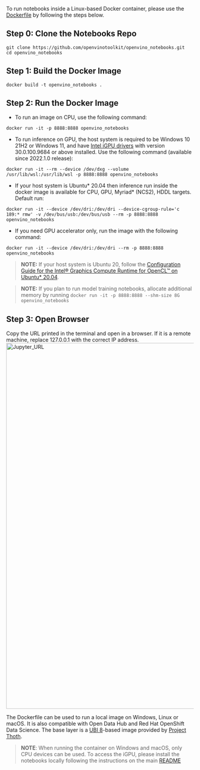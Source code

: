 To run notebooks inside a Linux-based Docker container, please use the [Dockerfile](https://github.com/openvinotoolkit/openvino_notebooks/blob/main/Dockerfile) by following the steps below. 

## Step 0: Clone the Notebooks Repo
```
git clone https://github.com/openvinotoolkit/openvino_notebooks.git
cd openvino_notebooks
```

## Step 1: Build the Docker Image
```
docker build -t openvino_notebooks .
```

## Step 2: Run the Docker Image
- To run an image on CPU, use the following command:
```
docker run -it -p 8888:8888 openvino_notebooks
```
- To run inference on GPU, the host system is required to be Windows 10 21H2 or Windows 11, and have [Intel iGPU drivers](https://www.intel.com/content/www/us/en/download/19344/30579/intel-graphics-windows-dch-drivers.html) with version 30.0.100.9684 or above installed. Use the following command (available since 2022.1.0 release):
```
docker run -it --rm --device /dev/dxg --volume /usr/lib/wsl:/usr/lib/wsl -p 8888:8888 openvino_notebooks
```
- If your host system is Ubuntu* 20.04 then inference run inside the docker image is available for CPU, GPU, Myriad* (NCS2), HDDL targets. Default run:
```
docker run -it --device /dev/dri:/dev/dri --device-cgroup-rule='c 189:* rmw' -v /dev/bus/usb:/dev/bus/usb --rm -p 8888:8888 openvino_notebooks
```
- If you need GPU accelerator only, run the image with the following command:
```
docker run -it --device /dev/dri:/dev/dri --rm -p 8888:8888 openvino_notebooks
```
> **NOTE:** If your host system is Ubuntu 20, follow the [Configuration Guide for the Intel® Graphics Compute Runtime for OpenCL™ on Ubuntu* 20.04](https://github.com/openvinotoolkit/docker_ci/blob/master/configure_gpu_ubuntu20.md).

> **NOTE:** If you plan to run model training notebooks, allocate additional memory by running `docker run -it -p 8888:8888 --shm-size 8G openvino_notebooks`

## Step 3: Open Browser
Copy the URL printed in the terminal and open in a browser. If it is a remote machine, replace 127.0.0.1 with the correct IP address. 
<img width="980" alt="Jupyter_URL" src="https://user-images.githubusercontent.com/15709723/127793994-355e4d29-d131-432d-a12a-b08ca6131223.png">

The Dockerfile can be used to run a local image on Windows, Linux or macOS. It is also compatible with Open Data Hub and Red Hat OpenShift Data Science. The base layer is a [UBI 8](https://catalog.redhat.com/software/containers/ubi8/5c647760bed8bd28d0e38f9f?container-tabs=overview)-based image provided by [Project Thoth](https://thoth-station.ninja/). 

> **NOTE**: When running the container on Windows and macOS, only CPU devices can be used. To access the iGPU, please install the notebooks locally following the instructions on the main [README](https://github.com/openvinotoolkit/openvino_notebooks/blob/main/README.md#-installation-guide)